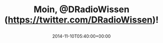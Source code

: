 ---
retweeted: false
source: <a href="http://www.eyeem.com" rel="nofollow">EyeEm</a>
entities:
  hashtags: []
  symbols: []
  user_mentions: []
  urls:
  - url: http://t.co/QSGLe0humL
    expanded_url: http://EyeEm.com/p/51630109
    display_url: EyeEm.com/p/51630109
    indices:
    - '21'
    - '43'
display_text_range:
- '0'
- '43'
favorite_count: '0'
id_str: '531682667218341889'
truncated: false
retweet_count: '0'
id: '531682667218341889'
possibly_sensitive: false
created_at: Mon Nov 10 05:40:00 +0000 2014
favorited: false
full_text: Moin, [@DRadioWissen](https://twitter.com/DRadioWissen)!
lang: fr
quote_url: http://EyeEm.com/p/51630109
tags:
- pesos/twitter
date: '2014-11-10T05:40:00+00:00'
src: https://twitter.com/bascht/status/531682667218341889
original_url: https://twitter.com/bascht/status/531682667218341889
type: twitter_tweet
text: Moin, [@DRadioWissen](https://twitter.com/DRadioWissen)!
title: 'Moin, @DRadioWissen (https://twitter.com/DRadioWissen)!

  '

---